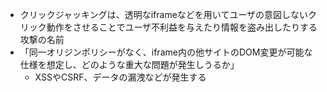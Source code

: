 - クリックジャッキングは、透明なiframeなどを用いてユーザの意図しないクリック動作をさせることでユーザ不利益を与えたり情報を盗み出したりする攻撃の名前
- 「同一オリジンポリシーがなく、iframe内の他サイトのDOM変更が可能な仕様を想定し、どのような重大な問題が発生しうるか」
  - XSSやCSRF、データの漏洩などが発生する
  